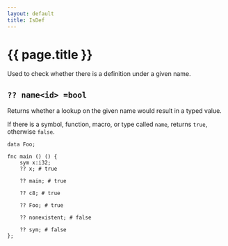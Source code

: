 ```yaml
---
layout: default
title: IsDef
---
```

# {{ page.title }}

Used to check whether there is a definition under a given name.

## `?? name<id> =bool`

Returns whether a lookup on the given name would result in a typed value.

If there is a symbol, function, macro, or type called `name`, returns `true`, otherwise `false`.

```
data Foo;

fnc main () () {
    sym x:i32;
    ?? x; # true

    ?? main; # true

    ?? c8; # true

    ?? Foo; # true

    ?? nonexistent; # false

    ?? sym; # false
};
```